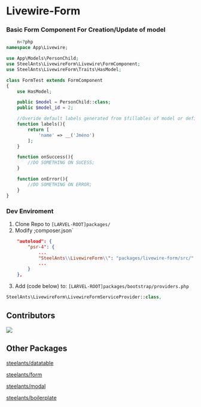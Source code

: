 # Livewire-Form

### Basic Form Component For Creation/Update of model
```php
    n<?php
namespace App\Livewire;

use App\Models\PersonChild;
use SteelAnts\LivewireForm\Livewire\FormComponent;
use SteelAnts\LivewireForm\Traits\HasModel;

class FormTest extends FormComponent
{
    use HasModel;

    public $model = PersonChild::class;
    public $model_id = 2;

    //Overide default labels generated from $fillables of model or define own if you are not using them HasModel Attribute
    function labels(){
        return [
            'name' => __('Jméno')
        ];
    }

    function onSuccess(){
        //DO SOMETHING ON SUCESS;
    }

    function onError(){
        //DO SOMETHING ON ERROR;
    }
}
```

### Dev Enviroment
1) Clone Repo to `[LARVEL-ROOT]packages/`
2) Modify ;composer.json`
```json
    "autoload": {
        "psr-4": {
            ...
            "SteelAnts\\LivewireForm\\": "packages/livewire-form/src/"
            ...
        }
    },
```
3) Add (code below) to: `[LARVEL-ROOT]packages/bootstrap/providers.php`
```php
SteelAnts\LivewireForm\LivewireFormServiceProvider::class,
```


## Contributors
<a href="https://github.com/steelants/laravel-auth/graphs/contributors">
  <img src="https://contrib.rocks/image?repo=steelants/laravel-auth" />
</a>

## Other Packages
[steelants/datatable](https://github.com/steelants/Livewire-DataTable)

[steelants/form](https://github.com/steelants/Laravel-Form)

[steelants/modal](https://github.com/steelants/Livewire-Modal)

[steelants/boilerplate](https://github.com/steelants/Laravel-Boilerplate)
